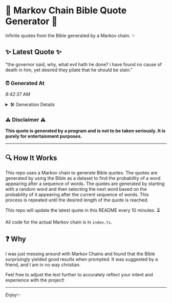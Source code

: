 # 📖 Markov Chain Bible Quote Generator 📖

Infinite quotes from the Bible generated by a Markov chain. ✨

## ✨ Latest Quote ✨
"the governor said, why, what evil hath he done? i have found no cause of death in him, yet desired they pilate that he should be slain."

### ⏰ Generated At
*8:42:37 AM*

<details>
    <summary>🛠️ Generation Details</summary>
    <p>
        <strong>🌱 Seed:</strong> the<br>
        <strong>🔄 Iterations:</strong> 26<br>
        <strong>📜 Context History:</strong><br>[ the ]: governor<br>[ the, governor ]: said,<br>[ the, governor, said, ]: why,<br>[ the, governor, said,, why, ]: what<br>[ the, governor, said,, why,, what ]: evil<br>[ the, governor, said,, why,, what, evil ]: hath<br>[ governor, said,, why,, what, evil, hath ]: he<br>[ said,, why,, what, evil, hath, he ]: done?<br>[ why,, what, evil, hath, he, done? ]: i<br>[ what, evil, hath, he, done?, i ]: have<br>[ evil, hath, he, done?, i, have ]: found<br>[ hath, he, done?, i, have, found ]: no<br>[ he, done?, i, have, found, no ]: cause<br>[ done?, i, have, found, no, cause ]: of<br>[ i, have, found, no, cause, of ]: death<br>[ have, found, no, cause, of, death ]: in<br>[ found, no, cause, of, death, in ]: him,<br>[ no, cause, of, death, in, him, ]: yet<br>[ cause, of, death, in, him,, yet ]: desired<br>[ of, death, in, him,, yet, desired ]: they<br>[ death, in, him,, yet, desired, they ]: pilate<br>[ in, him,, yet, desired, they, pilate ]: that<br>[ him,, yet, desired, they, pilate, that ]: he<br>[ yet, desired, they, pilate, that, he ]: should<br>[ desired, they, pilate, that, he, should ]: be<br>[ they, pilate, that, he, should, be ]: slain.<br>
    </p>
</details>

### ⚠️ Disclaimer ⚠️
**This quote is generated by a program and is not to be taken seriously. It is purely for entertainment purposes.**

---

## 🔍 How It Works

This repo uses a Markov chain to generate Bible quotes. The quotes are generated by using the Bible as a dataset to find the probability of a word appearing after a sequence of words. The quotes are generated by starting with a random word and then selecting the next word based on the probability of it appearing after the current sequence of words. This process is repeated until the desired length of the quote is reached.

This repo will update the latest quote in this README every 10 minutes. ⏳

All code for the actual Markov chain is in `index.ts`.

## ❓ Why

I was just messing around with Markov Chains and found that the Bible surprisingly yielded good results when prompted. 
It was suggested by a friend, and I am in no way christian.

Feel free to adjust the text further to accurately reflect your intent and experience with the project!

---

*Enjoy*✨
